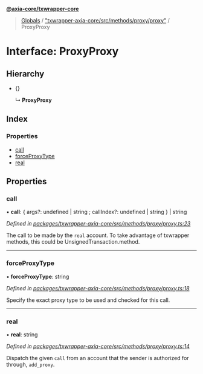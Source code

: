 **[@axia-core/txwrapper-core](../README.md)**

> [Globals](../globals.md) / ["txwrapper-axia-core/src/methods/proxy/proxy"](../modules/_txwrapper_axia_core_src_methods_proxy_proxy_.md) / ProxyProxy

# Interface: ProxyProxy

## Hierarchy

* {}

  ↳ **ProxyProxy**

## Index

### Properties

* [call](_txwrapper_axia_core_src_methods_proxy_proxy_.proxyproxy.md#call)
* [forceProxyType](_txwrapper_axia_core_src_methods_proxy_proxy_.proxyproxy.md#forceproxytype)
* [real](_txwrapper_axia_core_src_methods_proxy_proxy_.proxyproxy.md#real)

## Properties

### call

•  **call**: { args?: undefined \| string ; callIndex?: undefined \| string  } \| string

*Defined in [packages/txwrapper-axia-core/src/methods/proxy/proxy.ts:23](https://github.com/axia-core/txwrapper-core/blob/731a943/packages/txwrapper-axia-core/src/methods/proxy/proxy.ts#L23)*

The call to be made by the `real` account.
To take advantage of txwrapper methods, this could be UnsignedTransaction.method.

___

### forceProxyType

•  **forceProxyType**: string

*Defined in [packages/txwrapper-axia-core/src/methods/proxy/proxy.ts:18](https://github.com/axia-core/txwrapper-core/blob/731a943/packages/txwrapper-axia-core/src/methods/proxy/proxy.ts#L18)*

Specify the exact proxy type to be used and checked for this call.

___

### real

•  **real**: string

*Defined in [packages/txwrapper-axia-core/src/methods/proxy/proxy.ts:14](https://github.com/axia-core/txwrapper-core/blob/731a943/packages/txwrapper-axia-core/src/methods/proxy/proxy.ts#L14)*

Dispatch the given `call` from an account that the sender is authorized for
through, `add_proxy`.
